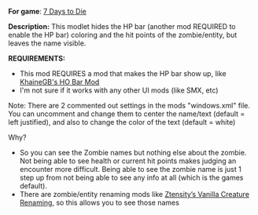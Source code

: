 **For game**: [7 Days to Die](https://7daystodie.com)

**Description:**
This modlet hides the HP bar (another mod REQUIRED to enable the HP bar) coloring and the hit points of the zombie/entity, but leaves the name visible.

**REQUIREMENTS:**
- This mod REQUIRES a mod that makes the HP bar show up, like [KhaineGB's HO Bar Mod](https://7daystodiemods.com/hp-bars/)
- I'm not sure if it works with any other UI mods (like SMX, etc)

Note: There are 2 commented out settings in the mods "windows.xml" file.  You can uncomment and change them to 
center the name/text (default = left justified), and also to change the color of the text (default = white)

Why?
- So you can see the Zombie names but nothing else about the zombie. Not being able to see health or current hit points
makes judging an encounter more difficult. Being able to see the zombie name is just 1 step up from not being able to see any info at all (which is the games default).
- There are zombie/entity renaming mods like [Ztensity’s Vanilla Creature Renaming](https://7daystodiemods.com/ztensitys-vanilla-creature-renaming/), so this allows you to see those names
